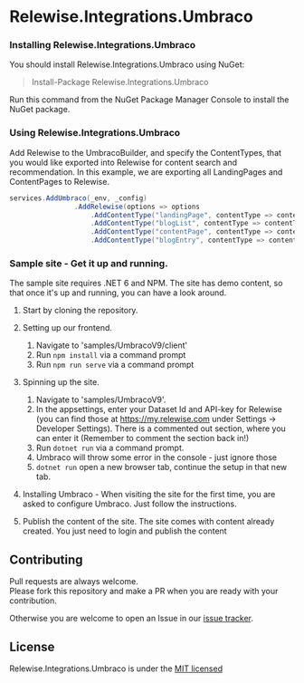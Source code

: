 # Relewise.Integrations.Umbraco

### Installing Relewise.Integrations.Umbraco

You should install Relewise.Integrations.Umbraco using NuGet:

> Install-Package Relewise.Integrations.Umbraco

Run this command from the NuGet Package Manager Console to install the NuGet package.

### Using Relewise.Integrations.Umbraco

Add Relewise to the UmbracoBuilder, and specify the ContentTypes, that you would like exported into Relewise for content search and recommendation.
In this example, we are exporting all LandingPages and ContentPages to Relewise.
```csharp
services.AddUmbraco(_env, _config)
                .AddRelewise(options => options
                    .AddContentType("landingPage", contentType => contentType.AutoMap())
                    .AddContentType("blogList", contentType => contentType.UseMapper(new BlogMapper()))
                    .AddContentType("contentPage", contentType => contentType.AutoMap())
                    .AddContentType("blogEntry", contentType => contentType.AutoMap()))
```

### Sample site - Get it up and running.

The sample site requires .NET 6 and NPM. The site has demo content, so that once it's up and running, you can have a look around. 

1. Start by cloning the repository.
2. Setting up our frontend.
    
    1. Navigate to 'samples/UmbracoV9/client'
    2. Run `npm install` via a command prompt
    3. Run `npm run serve` via a command prompt

3. Spinning up the site.

    1. Navigate to 'samples/UmbracoV9'.
    2. In the appsettings, enter your Dataset Id and API-key for Relewise (you can find those at https://my.relewise.com under Settings -> Developer Settings). There is a commented out section, where you can enter it (Remember to comment the section back in!)
    3. Run `dotnet run` via a command prompt.
    4. Umbraco will throw some error in the console - just ignore those
    5. `dotnet run` open a new browser tab, continue the setup in that new tab.

4. Installing Umbraco - When visiting the site for the first time, you are asked to configure Umbraco. Just follow the instructions.
5. Publish the content of the site. The site comes with content already created. You just need to login and publish the content

## Contributing

Pull requests are always welcome.  
Please fork this repository and make a PR when you are ready with your contribution.  

Otherwise you are welcome to open an Issue in our [issue tracker](https://github.com/Relewise/relewise-integrations-umbraco/issues).

## License

Relewise.Integrations.Umbraco is under the [MIT licensed](./LICENSE)
